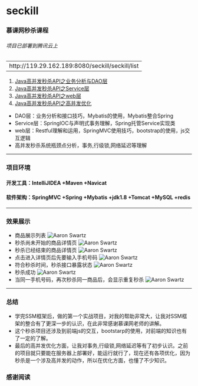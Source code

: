 # seckill
### 慕课网秒杀课程
###### 项目已部署到腾讯云上
<table>
    <tr>
        <td>http://119.29.162.189:8080/seckill/seckill/list</td>
    </tr>
</table>

1. [Java高并发秒杀API之业务分析与DAO层](http://www.imooc.com/learn/587)
2. [Java高并发秒杀API之Service层](http://www.imooc.com/learn/631)
3. [Java高并发秒杀API之web层](http://www.imooc.com/learn/630)
4. [Java高并发秒杀API之高并发优化](http://www.imooc.com/learn/632)

* DAO层：业务分析和接口技巧，Mybatis的使用，Mybatis整合Spring
* Service层：SpringIOC与声明式事务理解，Spring托管Service实现类
* web层：Restful理解和运用，SpringMVC使用技巧，bootstrap的使用，js交互逻辑
* 高并发秒杀系统瓶颈点分析，事务,行级锁,网络延迟等理解
* * *
### 项目环境
#### 开发工具：IntelliJIDEA +Maven +Navicat
#### 软件架构：SpringMVC +Spring +Mybatis +jdk1.8 +Tomcat +MySQL +redis
* * *
### 效果展示
* 商品展示列表
![Aaron Swartz](https://raw.githubusercontent.com/yueryueryueryuer/seckill/master/images/1.png)
* 秒杀尚未开始的商品详情页
![Aaron Swartz](https://raw.githubusercontent.com/yueryueryueryuer/seckill/master/images/2.png)
* 秒杀已经结束的商品详情页
![Aaron Swartz](https://raw.githubusercontent.com/yueryueryueryuer/seckill/master/images/3.png)
* 点击进入详情页后先要输入手机号码
![Aaron Swartz](https://raw.githubusercontent.com/yueryueryueryuer/seckill/master/images/4.png)
* 符合秒杀时间，秒杀接口暴露状态
![Aaron Swartz](https://raw.githubusercontent.com/yueryueryueryuer/seckill/master/images/5.png)
* 秒杀成功
![Aaron Swartz](https://raw.githubusercontent.com/yueryueryueryuer/seckill/master/images/6.png)
* 当同一手机号码，再次秒杀同一商品后，会显示重复秒杀
![Aaron Swartz](https://raw.githubusercontent.com/yueryueryueryuer/seckill/master/images/7.png)

* * *
### 总结
* 学完SSM框架后，做的第一个实战项目，对我的帮助非常大，让我对SSM框架的整合有了更深一步的认识，在此非常感谢慕课网老师的讲解。
* 这个秒杀项目还涉及到前端js的交互，bootstarp的使用，对前端的知识也有了一定的了解。
* 最后的高并发优化方面，让我对事务,行级锁,网络延迟等有了初步认识。之前的项目就只要能在服务器上部署好，能运行就行了，现在还有各项优化，因为秒杀是一个涉及高并发的动作，所以在优化方面，也懂了不少知识。
### 感谢阅读
